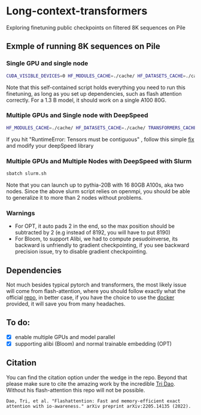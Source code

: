 # Long-context-transformers
Exploring finetuning public checkpoints on filtered 8K sequences on Pile

## Exmple of running 8K sequences on Pile

### Single GPU and single node
```bash
CUDA_VISIBLE_DEVICES=0 HF_MODULES_CACHE=./cache/ HF_DATASETS_CACHE=./cache/ TRANSFORMERS_CACHE=./cache/ python finetune.py --per_device_train_batch_size 1 --per_device_eval_batch_size 1 --output_dir pythia-1.4b --gradient_accumulation_steps 8 --fp16 --evaluation_strategy "epoch" --max_steps 100000 --model_name_or_path EleutherAI/pythia-1.4b
```
Note that this self-contained script holds everything you need to run this finetuning, as long as you set up dependencies, such as flash attention correctly. For a 1.3 B model, it should work on a single A100 80G.

### Multiple GPUs and Single node with DeepSpeed
```bash
HF_MODULES_CACHE=./cache/ HF_DATASETS_CACHE=./cache/ TRANSFORMERS_CACHE=./cache/ deepspeed --num_gpus=8 finetune.py --per_device_train_batch_size 1 --per_device_eval_batch_size 1 --output_dir pythia-6.9b --gradient_accumulation_steps 8 --fp16 --evaluation_strategy "epoch" --max_steps 100000 --deepspeed ds_config.json --model_name_or_path EleutherAI/pythia-6.9b
```
If you hit "RuntimeError: Tensors must be contiguous" , follow this simple [fix](https://github.com/amyeroberts/transformers/commit/4ea536b45a3fd20ff808a0c236899a66e24bf7fe) and modify your deepSpeed library

### Multiple GPUs and Multiple Nodes with DeepSpeed with Slurm
```bash
sbatch slurm.sh
```
Note that you can launch up to pythia-20B with 16 80GB A100s, aka two nodes. Since the above slurm script relies on openmpi, you should be able to generalize it to more than 2 nodes without problems.

### Warnings
* For OPT, it auto pads 2 in the end, so the max position should be subtracted by 2 (e.g instead of 8192, you will have to put 8190)
* For Bloom, to support Alibi, we had to compute pesudoinverse, its backward is unfriendly to gradient checkpointing, if you see backward precision issue, try to disable gradient checkpointing.

## Dependencies
Not much besides typical pytorch and transformers, the most likely issue will come from flash-attention, where you should follow exactly what the official [repo](https://github.com/HazyResearch/flash-attention.git), in better case, if you have the choice to use the [docker](https://github.com/HazyResearch/flash-attention/blob/main/training/Dockerfile) provided, it will save you from many headaches.

## To do:
- [x] enable multiple GPUs and model parallel
- [x] supporting alibi (Bloom) and normal trainable embedding (OPT) 

## Citation
You can find the citation option under the wedge in the repo. Beyond that please make sure to cite the amazing work by the incredible [Tri Dao](https://tridao.me/). Without his flash-attention this repo will not be possible.
```
Dao, Tri, et al. "Flashattention: Fast and memory-efficient exact attention with io-awareness." arXiv preprint arXiv:2205.14135 (2022).
```
